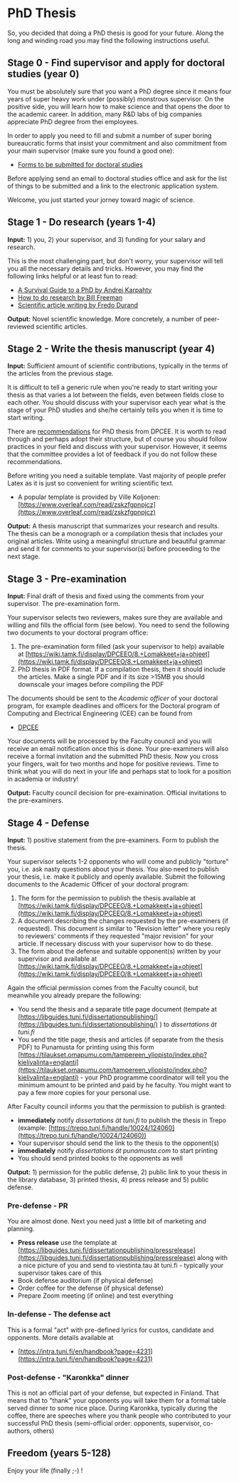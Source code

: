 # PhD Thesis
So, you decided that doing a PhD thesis is good for your future. Along the long and winding road you may find the following instructions useful.

## Stage 0 - Find supervisor and apply for doctoral studies (year 0)

You must be absolutely sure that you want a PhD degree since it means four years of super heavy work under (possibly) monstrous supervisor. On the positive side, you will learn how to make science and that opens the door to the academic career. In addition, many R&D labs of big companies appreciate PhD degree from thei employees.

In order to apply you need to fill and submit a number of super boring bureaucratic forms that insist your commitment and also commitment from your main supervisor (make sure you found a good one):

 - [Forms to be submitted for doctoral studies](https://intra.tuni.fi/en/studying/doctoral-studies/forms-doctoral-students)

Before applying send an email to doctoral studies office and ask for the list of things to be submitted and a link to the electronic application system.

Welcome, you just started your jorney toward magic of science.

## Stage 1 - Do research (years 1-4)

**Input:** 1) you, 2) your supervisor, and 3) funding for your salary and research.

This is the most challenging part, but don't worry, your supervisor will tell you all the necessary details and tricks. However, you may find the following links helpful or at least fun to read:

 - [A Survival Guide to a PhD by Andrej Karpahty](http://karpathy.github.io/2016/09/07/phd/)
 - [How to do research by Bill Freeman](http://people.csail.mit.edu/billf/publications/How_To_Do_Research.pdf)
 - [Scientific article writing by Fredo Durand](http://people.csail.mit.edu/fredo/FredoBadWriting.pdf)

**Output:** Novel scientific knowledge. More concretely, a number of peer-reviewed scientific articles.

## Stage 2 - Write the thesis manuscript (year 4)

**Input:** Sufficient amount of scientific contributions, typically in the terms of the articles from the previous stage.

It is difficult to tell a generic rule when you're ready to start writing your thesis as that varies a lot between the fields, even between fields close to each other. You should discuss with your supervisor each year what is the stage of your PhD studies and she/he certainly tells you when it is time to start writing.

There are
[recommendations](https://content-webapi.tuni.fi/proxy/public/2019-08/opas_dpcee_vaitoskirjasuositukset1_en_0.pdf)
for PhD thesis from DPCEE.
It is worth to read through and perhaps adopt their structure, but of course you should follow
practices in your field and discuss with your supervisor.
However, it seems that the committee provides a lot of feedback if you do not follow these recommendations.

Before writing you need a suitable template. Vast majority of people prefer Latex as it is just so convenient for writing scientific text.

* A popular template is provided by Ville Koljonen: [https://www.overleaf.com/read/zskzfgpnpjcz](https://www.overleaf.com/read/zskzfgpnpjcz)

**Output:** A thesis manuscript that summarizes your research and results. The thesis can be a monograph or a compilation thesis that includes your original articles. Write using a meaningful structure and beautiful grammar and send it for comments to your supervisor(s) before proceeding to the next stage.

## Stage 3 - Pre-examination

**Input:** Final draft of thesis and fixed using the comments from your supervisor. The pre-examination form.

Your supervisor selects two reviewers, makes sure they are available and willing and fills the official form (see below). You need to send the following two documents to your doctoral program office:

 1. The pre-examination form filled (ask your supervisor to help) available at [https://wiki.tamk.fi/display/DPCEEO/8.+Lomakkeet+ja+ohjeet](https://wiki.tamk.fi/display/DPCEEO/8.+Lomakkeet+ja+ohjeet)
 2. PhD thesis in PDF format. If a compilation thesis, then it should include the articles. Make a single PDF and if its size >15MB you should downscale your images before compiling the PDF

The documents should be sent to the *Academic officer* of your doctoral program, for example deadlines and officers for the Doctoral program of Computing and Electrical Engineering (CEE) can be found from

* [DPCEE](https://intra.tuni.fi/en/handbook?page=5612)

Your documents will be processed by the Faculty council and you will receive an email notification once this is done. Your pre-examiners will also receive a formal invitation and the submitted PhD thesis. Now you cross your fingers, wait for two months and hope for positive reviews. Time to think what you will do next in your life and perhaps stat to look for a position in academia or industry!

**Output:** Faculty council decision for pre-examination. Official invitations to the pre-examiners.

## Stage 4 - Defense

**Input:** 1) positive statement from the pre-examiners. Form to publish the thesis.

Your supervisor selects 1-2 opponents who will come and publicly "torture" you, i.e. ask nasty questions about your thesis. You also need to publish your thesis, i.e. make it publicly and openly available. Submit the following documents to the Academic Officer of your doctoral program:

 1. The form for the permission to publish the thesis available  at [https://wiki.tamk.fi/display/DPCEEO/8.+Lomakkeet+ja+ohjeet](https://wiki.tamk.fi/display/DPCEEO/8.+Lomakkeet+ja+ohjeet)
 2. A document describing the changes requested by the pre-examiners (if requested). This document is similar to "Revision letter" where you reply to reviewers' comments if they requested "major revision" for your article. If necessary discuss with your supervisor how to do these.
 3. The form about the defense and suitable opponent(s) written by your supervisor and available at [https://wiki.tamk.fi/display/DPCEEO/8.+Lomakkeet+ja+ohjeet](https://wiki.tamk.fi/display/DPCEEO/8.+Lomakkeet+ja+ohjeet)

Again the official permission comes from the Faculty council, but meanwhile you already prepare the following:

 - You send the thesis and a separate title page document (tempate at [https://libguides.tuni.fi/dissertationpublishing/](https://libguides.tuni.fi/dissertationpublishing/) ) to *dissertations ät tuni.fi*
 - You send the title page, thesis and articles (if separate from the thesis PDF) to Punamusta for printing using this form [https://tilaukset.omapumu.com/tampereen_yliopisto/index.php?kielivalinta=englanti](https://tilaukset.omapumu.com/tampereen_yliopisto/index.php?kielivalinta=englanti) - your PhD programme coordinator will tell you the minimum amount to be printed and paid by he faculty. You might want to pay a few more copies for your personal use.

After Faculty council informs you that the permission to publish is granted:

 - **immediately** notify *dissertations ät tuni.fi* to publish the thesis in Trepo (example: [https://trepo.tuni.fi/handle/10024/124060](https://trepo.tuni.fi/handle/10024/124060))
 - Your supervisor should send the link to the thesis to the opponent(s)
 - **immediately** notify *dissertations ät punamusta.com* to start printing
 - You should send printed books to the opponents as well

**Output:** 1) permission for the public defense, 2) public link to your thesis in the library database, 3) printed thesis, 4) press release and 5) public defense.

### Pre-defense - PR
You are almost done. Next you need just a little bit of marketing and planning.

 - **Press release** use the template at [https://libguides.tuni.fi/dissertationpublishing/pressrelease](https://libguides.tuni.fi/dissertationpublishing/pressrelease) along with a nice picture of you and send to viestinta.tau ät tuni.fi - typically your supervisor takes care of this
 - Book defense auditorium (if physical defense)
 - Order coffee for the defense (if physical defense)
 - Prepare Zoom meeting (if online) and test everything

### In-defense - The defense act
This is a formal "act" with pre-defined lyrics for custos, candidate and opponents. More details available at

* [https://intra.tuni.fi/en/handbook?page=4231](https://intra.tuni.fi/en/handbook?page=4231)

### Post-defense -  "Karonkka" dinner
This is not an official part of your defense, but expected in Finland. That means that to "thank" your opponents you will take them for a formal table served dinner to some nice place. During Karonkka, typically during the coffee, there are speeches where you thank people who contributed to your successful PhD thesis (semi-official order: opponents, supervisor, co-authors, others)

## Freedom (years 5-128)

Enjoy your life (finally ;-) !
